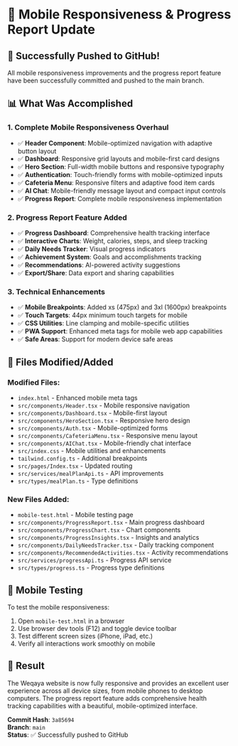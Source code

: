 # 📱 Mobile Responsiveness & Progress Report Update

## 🎯 **Successfully Pushed to GitHub!**

All mobile responsiveness improvements and the progress report feature have been successfully committed and pushed to the main branch.

## 📊 **What Was Accomplished**

### **1. Complete Mobile Responsiveness Overhaul**
- ✅ **Header Component**: Mobile-optimized navigation with adaptive button layout
- ✅ **Dashboard**: Responsive grid layouts and mobile-first card designs
- ✅ **Hero Section**: Full-width mobile buttons and responsive typography
- ✅ **Authentication**: Touch-friendly forms with mobile-optimized inputs
- ✅ **Cafeteria Menu**: Responsive filters and adaptive food item cards
- ✅ **AI Chat**: Mobile-friendly message layout and compact input controls
- ✅ **Progress Report**: Complete mobile responsiveness implementation

### **2. Progress Report Feature Added**
- ✅ **Progress Dashboard**: Comprehensive health tracking interface
- ✅ **Interactive Charts**: Weight, calories, steps, and sleep tracking
- ✅ **Daily Needs Tracker**: Visual progress indicators
- ✅ **Achievement System**: Goals and accomplishments tracking
- ✅ **Recommendations**: AI-powered activity suggestions
- ✅ **Export/Share**: Data export and sharing capabilities

### **3. Technical Enhancements**
- ✅ **Mobile Breakpoints**: Added xs (475px) and 3xl (1600px) breakpoints
- ✅ **Touch Targets**: 44px minimum touch targets for mobile
- ✅ **CSS Utilities**: Line clamping and mobile-specific utilities
- ✅ **PWA Support**: Enhanced meta tags for mobile web app capabilities
- ✅ **Safe Areas**: Support for modern device safe areas

## 🚀 **Files Modified/Added**

### **Modified Files:**
- `index.html` - Enhanced mobile meta tags
- `src/components/Header.tsx` - Mobile responsive navigation
- `src/components/Dashboard.tsx` - Mobile-first layout
- `src/components/HeroSection.tsx` - Responsive hero design
- `src/components/Auth.tsx` - Mobile-optimized forms
- `src/components/CafeteriaMenu.tsx` - Responsive menu layout
- `src/components/AIChat.tsx` - Mobile-friendly chat interface
- `src/index.css` - Mobile utilities and enhancements
- `tailwind.config.ts` - Additional breakpoints
- `src/pages/Index.tsx` - Updated routing
- `src/services/mealPlanApi.ts` - API improvements
- `src/types/mealPlan.ts` - Type definitions

### **New Files Added:**
- `mobile-test.html` - Mobile testing page
- `src/components/ProgressReport.tsx` - Main progress dashboard
- `src/components/ProgressChart.tsx` - Chart components
- `src/components/ProgressInsights.tsx` - Insights and analytics
- `src/components/DailyNeedsTracker.tsx` - Daily tracking component
- `src/components/RecommendedActivities.tsx` - Activity recommendations
- `src/services/progressApi.ts` - Progress API service
- `src/types/progress.ts` - Progress type definitions

## 📱 **Mobile Testing**

To test the mobile responsiveness:
1. Open `mobile-test.html` in a browser
2. Use browser dev tools (F12) and toggle device toolbar
3. Test different screen sizes (iPhone, iPad, etc.)
4. Verify all interactions work smoothly on mobile

## 🎉 **Result**

The Weqaya website is now fully responsive and provides an excellent user experience across all device sizes, from mobile phones to desktop computers. The progress report feature adds comprehensive health tracking capabilities with a beautiful, mobile-optimized interface.

**Commit Hash**: `3a85694`  
**Branch**: `main`  
**Status**: ✅ Successfully pushed to GitHub
